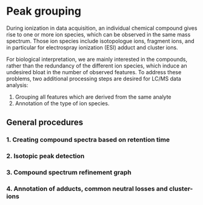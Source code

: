 # Peak grouping

During ionization in data acquisition, an individual chemical compound gives rise to one or more ion species, which can be observed in the same mass spectrum. Those ion species include isotopologue ions, fragment ions, and in particular for electrospray ionization (ESI) adduct and cluster ions.

For biological interpretation, we are mainly interested in the compounds, rather than the redundancy of the different ion species, which induce an undesired bloat in the number of observed features. To address these problems, two additional processing steps are desired for LC/MS data analysis: 

1) Grouping all features which are derived from the same analyte   
2) Annotation of the type of ion species.

## General procedures

### 1. Creating compound spectra based on retention time

### 2. Isotopic peak detection

### 3. Compound spectrum refinement graph

### 4. Annotation of adducts, common neutral losses and cluster-ions


